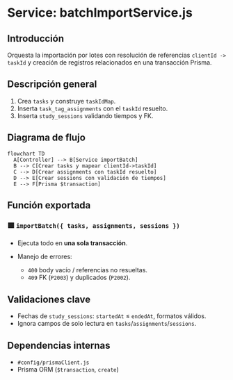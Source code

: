 # Service: batchImportService.js

## Introducción

Orquesta la importación por lotes con resolución de referencias `clientId -> taskId` y creación de registros relacionados en una transacción Prisma.

## Descripción general

1. Crea `tasks` y construye `taskIdMap`.
2. Inserta `task_tag_assignments` con el `taskId` resuelto.
3. Inserta `study_sessions` validando tiempos y FK.

## Diagrama de flujo

```mermaid
flowchart TD
  A[Controller] --> B[Service importBatch]
  B --> C[Crear tasks y mapear clientId->taskId]
  C --> D[Crear assignments con taskId resuelto]
  D --> E[Crear sessions con validación de tiempos]
  E --> F[Prisma $transaction]
```

## Función exportada

### 🟩 `importBatch({ tasks, assignments, sessions })`

- Ejecuta todo en **una sola transacción**.
- Manejo de errores:

  - `400` body vacío / referencias no resueltas.
  - `409` FK (`P2003`) y duplicados (`P2002`).

## Validaciones clave

- Fechas de `study_sessions`: `startedAt` ≤ `endedAt`, formatos válidos.
- Ignora campos de solo lectura en `tasks`/`assignments`/`sessions`.

## Dependencias internas

- `#config/prismaClient.js`
- Prisma ORM (`$transaction`, `create`)
